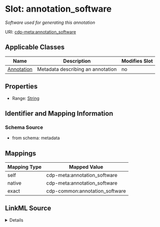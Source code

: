 

# Slot: annotation_software


_Software used for generating this annotation_



URI: [cdp-meta:annotation_software](metadataannotation_software)



<!-- no inheritance hierarchy -->





## Applicable Classes

| Name | Description | Modifies Slot |
| --- | --- | --- |
| [Annotation](Annotation.md) | Metadata describing an annotation |  no  |







## Properties

* Range: [String](String.md)





## Identifier and Mapping Information







### Schema Source


* from schema: metadata




## Mappings

| Mapping Type | Mapped Value |
| ---  | ---  |
| self | cdp-meta:annotation_software |
| native | cdp-meta:annotation_software |
| exact | cdp-common:annotation_software |




## LinkML Source

<details>
```yaml
name: annotation_software
description: Software used for generating this annotation
from_schema: metadata
exact_mappings:
- cdp-common:annotation_software
rank: 1000
alias: annotation_software
owner: Annotation
domain_of:
- Annotation
range: string
inlined: true
inlined_as_list: true

```
</details>